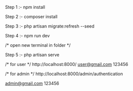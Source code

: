 Step 1 :-  npm install

Step 2 :- composer install

Step 3 :- php artisan migrate:refresh --seed

Step 4 :- npm run dev

/* open new terminal in folder */

Step 5 :- php artisan serve


/* for user */
http://localhost:8000/
user@gmail.com
123456

/* for admin */
http://localhost:8000/admin/authentication

admin@gmail.com
123456
